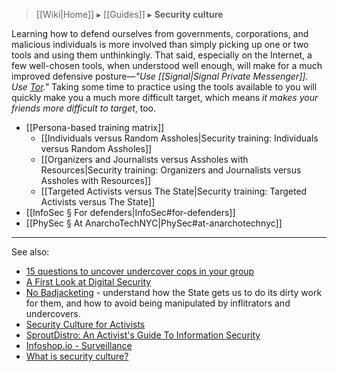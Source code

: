 > [[Wiki|Home]] ▸ [[Guides]] ▸ **Security culture**

Learning how to defend ourselves from governments, corporations, and malicious individuals is more involved than simply picking up one or two tools and using them unthinkingly. That said, especially on the Internet, a few well-chosen tools, when understood well enough, will make for a much improved defensive posture—*"Use [[Signal|Signal Private Messenger]]. Use [Tor](https://torproject.org/)."* Taking some time to practice using the tools available to you will quickly make you a much more difficult target, which means *it makes your friends more difficult to target*, too.

* [[Persona-based training matrix]]
    * [[Individuals versus Random Assholes|Security training: Individuals versus Random Assholes]]
    * [[Organizers and Journalists versus Assholes with Resources|Security training: Organizers and Journalists versus Assholes with Resources]]
    * [[Targeted Activists versus The State|Security training: Targeted Activists versus The State]]
* [[InfoSec § For defenders|InfoSec#for-defenders]]
* [[PhySec § At AnarchoTechNYC|PhySec#at-anarchotechnyc]]

* * *

See also:

* [15 questions to uncover undercover cops in your group](http://undercoverresearch.net/1260-2/)
* [A First Look at Digital Security](https://www.accessnow.org/cms/assets/uploads/2016/11/A-first-look-at-digital-security.pdf)
* [No Badjacketing](https://twincitiesgdc.org/badjacketing/) - understand how the State gets us to do its dirty work for them, and how to avoid being manipulated by inflitrators and undercovers.
* [Security Culture for Activists](http://www.ruckus.org/downloads/RuckusSecurityCultureForActivists.pdf)
* [SproutDistro: An Activist's Guide To Information Security](https://ia601909.us.archive.org/32/items/AnActivistsGuideToInformationSecurity/activist-info-sec-SCREEN.pdf)
* [Infoshop.io - Surveillance](http://infoshop.io/topics/surveillance/index.html)
* [What is security culture?](https://crimethinc.com/2004/11/01/what-is-security-culture)